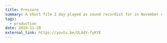```yaml
---
title: Pressure
summary: A short film I day played as sound recordist for in November of 2019. This was the first time I had ever shot something in a library; it remains the quietest set I have been on.
tags:
  - production
date: 2019-11-20
external_link: https://youtu.be/UL4dV-fyKYE
---
```

